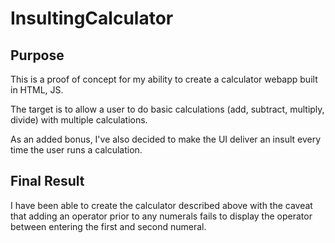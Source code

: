 # InsultingCalculator

## Purpose
This is a proof of concept for my ability to create a calculator webapp built in HTML, JS.

The target is to allow a user to do basic calculations (add, subtract, multiply, divide) with multiple calculations.

As an added bonus, I've also decided to make the UI deliver an insult every time the user runs a calculation.

## Final Result
I have been able to create the calculator described above with the caveat that adding an operator prior to any numerals fails to display the operator between entering the first and second numeral.